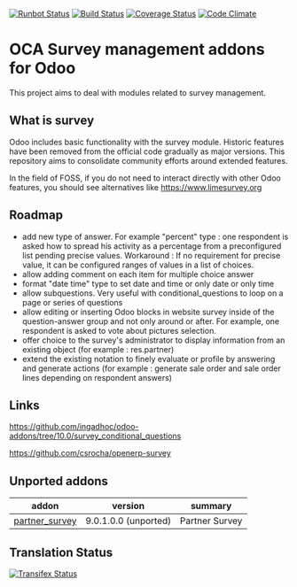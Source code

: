 [![Runbot Status](https://runbot.odoo-community.org/runbot/badge/flat/200/10.0.svg)](https://runbot.odoo-community.org/runbot/repo/github-com-oca-survey-200)
[![Build Status](https://travis-ci.org/OCA/survey.svg?branch=10.0)](https://travis-ci.org/OCA/survey)
[![Coverage Status](https://coveralls.io/repos/OCA/survey/badge.svg?branch=10.0)](https://coveralls.io/r/OCA/survey?branch=10.0)
[![Code Climate](https://codeclimate.com/github/OCA/survey/badges/gpa.svg)](https://codeclimate.com/github/OCA/survey)

OCA Survey management addons for Odoo
=====================================

This project aims to deal with modules related to survey management.


What is survey
--------------

Odoo includes basic functionality with the survey module.
Historic features have been removed from the official code gradually as major versions.
This repository aims to consolidate community efforts around extended features.

In the field of FOSS, if you do not need to interact directly with other Odoo features, you should see alternatives like https://www.limesurvey.org


Roadmap
-------

- add new type of answer. For example "percent" type : one respondent is asked how to spread his activity as a percentage from a preconfigured list pending precise values. Workaround : If no requirement for precise value, it can be configured ranges of values in a list of choices.
- allow adding comment on each item for multiple choice answer
- format "date time" type to set date and time or only date or only time
- allow subquestions. Very useful with conditional_questions to loop on a page or series of questions
- allow editing or inserting Odoo blocks in website survey inside of the question-answer group and not only around or after.  For example, one respondent is asked to vote about pictures selection.
- offer choice to the survey's administrator to display information from an existing object (for example : res.partner)
- extend the existing notation to finely evaluate or profile by answering and generate actions (for example : generate sale order and sale order lines depending on respondent answers)


Links
-----

https://github.com/ingadhoc/odoo-addons/tree/10.0/survey_conditional_questions

https://github.com/csrocha/openerp-survey


[//]: # (addons)
Unported addons
---------------
addon | version | summary
--- | --- | ---
[partner_survey](partner_survey/) | 9.0.1.0.0 (unported) | Partner Survey

[//]: # (end addons)

Translation Status
------------------
[![Transifex Status](https://www.transifex.com/projects/p/OCA-survey-10-0/chart/image_png)](https://www.transifex.com/projects/p/OCA-survey-10-0)
